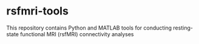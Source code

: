# rsfmri-tools
This repository contains Python and MATLAB tools for conducting resting-state functional MRI (rsfMRI) connectivity analyses
